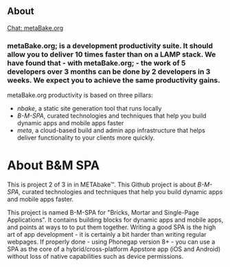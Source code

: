 
## About

[Chat: metaBake.org ](http://chat.metaBake.org)


### metaBake.org; is a development productivity suite. It should allow you to deliver 10 times faster than on a LAMP stack. We have found that - with metaBake.org; - the work of 5 developers over 3 months can be done by 2 developers in 3 weeks. We expect you to achieve the same productivity gains.


metaBake.org productivity is based on three pillars:
- _nbake_, a static site generation tool that runs locally
- _B-M-SPA_, curated technologies and techniques that help you build dynamic apps and mobile apps faster
- _meta_, a cloud-based build and admin app infrastructure that helps deliver functionality to your clients more quickly.


# About B&M SPA

This is project 2 of 3 in in METAbake&trade;. This Github project is about _B-M-SPA_, curated technologies and techniques that help you build dynamic apps and mobile apps faster.

This project is named B-M-SPA for "Bricks, Mortar and Single-Page Applications". It contains building blocks for dynamic apps and mobile apps, and points at ways to to put them together. Writing a good SPA is the high art of app development - it is certainly a bit harder than writing regular webpages. If properly done - using Phonegap version 8+ - you can use a SPA as the core of a hybrid/cross-platform Appstore app (iOS and Android) without loss of native capabilities such as device permissions.
